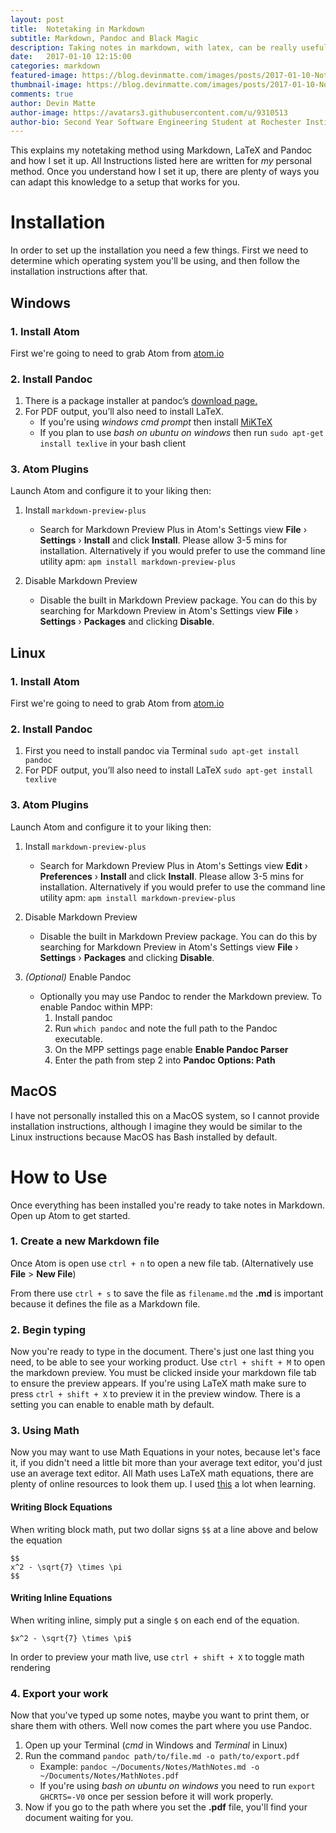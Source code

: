 ```yaml
---
layout: post
title:  Notetaking in Markdown
subtitle: Markdown, Pandoc and Black Magic
description: Taking notes in markdown, with latex, can be really useful
date:   2017-01-10 12:15:00
categories: markdown
featured-image: https://blog.devinmatte.com/images/posts/2017-01-10-Notetaking-in-Markdown.png
thumbnail-image: https://blog.devinmatte.com/images/posts/2017-01-10-Notetaking-in-Markdown2.png
comments: true
author: Devin Matte
author-image: https://avatars3.githubusercontent.com/u/9310513
author-bio: Second Year Software Engineering Student at Rochester Institute of Technology
---
```


This explains my notetaking method using Markdown, LaTeX and Pandoc and how I set it up. All Instructions listed here are written for *my* personal method. Once you understand how I set it up, there are plenty of ways you can adapt this knowledge to a setup that works for you.

Installation
============

In order to set up the installation you need a few things. First we need to determine which operating system you'll be using, and then follow the installation instructions after that.

Windows
-------
### 1. Install Atom
First we're going to need to grab Atom from [atom.io](https://atom.io/)

### 2. Install Pandoc
1. There is a package installer at pandoc’s [download page.](https://github.com/jgm/pandoc/releases/tag/1.19.1)
2. For PDF output, you’ll also need to install LaTeX.
    - If you're using *windows cmd prompt* then install [MiKTeX](https://miktex.org/)
    - If you plan to use *bash on ubuntu on windows* then run `sudo apt-get install texlive` in your bash client

### 3. Atom Plugins
Launch Atom and configure it to your liking then:

1. Install `markdown-preview-plus`
    - Search for Markdown Preview Plus in Atom's Settings view **File** › **Settings** › **Install** and click **Install**. Please allow 3-5 mins for installation. Alternatively if you would prefer to use the command line utility apm: `apm install markdown-preview-plus`

2. Disable Markdown Preview
    - Disable the built in Markdown Preview package. You can do this by searching for Markdown Preview in Atom's Settings view **File** › **Settings** › **Packages** and clicking **Disable**.

Linux
-----
### 1. Install Atom
First we're going to need to grab Atom from [atom.io](https://atom.io/)

### 2. Install Pandoc
1. First you need to install pandoc via Terminal `sudo apt-get install pandoc`
2. For PDF output, you’ll also need to install LaTeX `sudo apt-get install texlive`

### 3. Atom Plugins
Launch Atom and configure it to your liking then:

1. Install `markdown-preview-plus`
    - Search for Markdown Preview Plus in Atom's Settings view **Edit** › **Preferences** › **Install** and click **Install**. Please allow 3-5 mins for installation. Alternatively if you would prefer to use the command line utility apm: `apm install markdown-preview-plus`

2. Disable Markdown Preview
    - Disable the built in Markdown Preview package. You can do this by searching for Markdown Preview in Atom's Settings view **File** › **Settings** › **Packages** and clicking **Disable**.

3. *(Optional)* Enable Pandoc
    - Optionally you may use Pandoc to render the Markdown preview. To enable Pandoc within MPP:
        1. Install pandoc
        2. Run `which pandoc` and note the full path to the Pandoc executable.
        3. On the MPP settings page enable **Enable Pandoc Parser**
        4. Enter the path from step 2 into **Pandoc Options: Path**


MacOS
------
I have not personally installed this on a MacOS system, so I cannot provide installation instructions, although I imagine they would be similar to the Linux instructions because MacOS has Bash installed by default.


How to Use
==========

Once everything has been installed you're ready to take notes in Markdown. Open up Atom to get started.

### 1. Create a new Markdown file
Once Atom is open use `ctrl + n` to open a new file tab. (Alternatively use **File** > **New File**)

From there use `ctrl + s` to save the file as `filename.md` the **.md** is important because it defines the file as a Markdown file.

### 2. Begin typing
Now you're ready to type in the document. There's just one last thing you need, to be able to see your working product. Use `ctrl + shift + M` to open the markdown preview. You must be clicked inside your markdown file tab to ensure the preview appears. If you're using LaTeX math make sure to press `ctrl + shift + X` to preview it in the preview window. There is a setting you can enable to enable math by default.

### 3. Using Math
Now you may want to use Math Equations in your notes, because let's face it, if you didn't need a little bit more than your average text editor, you'd just use an average text editor.
All Math uses LaTeX math equations, there are plenty of online resources to look them up. I used [this](http://csrgxtu.github.io/2015/03/20/Writing-Mathematic-Fomulars-in-Markdown/) a lot when learning.

#### Writing Block Equations
When writing block math, put two dollar signs `$$` at a line above and below the equation
```
$$
x^2 - \sqrt{7} \times \pi
$$
```

#### Writing Inline Equations
When writing inline, simply put a single `$` on each end of the equation.
```
$x^2 - \sqrt{7} \times \pi$
```

In order to preview your math live, use `ctrl + shift + X` to toggle math rendering

### 4. Export your work
Now that you've typed up some notes, maybe you want to print them, or share them with others. Well now comes the part where you use Pandoc.

1. Open up your Terminal (*cmd* in Windows and *Terminal* in Linux)
2. Run the command `pandoc path/to/file.md -o path/to/export.pdf`
    - Example: `pandoc ~/Documents/Notes/MathNotes.md -o ~/Documents/Notes/MathNotes.pdf`
    - If you're using *bash on ubuntu on windows* you need to run `export GHCRTS=-V0` once per session before it will work properly.
3. Now if you go to the path where you set the **.pdf** file, you'll find your document waiting for you.

